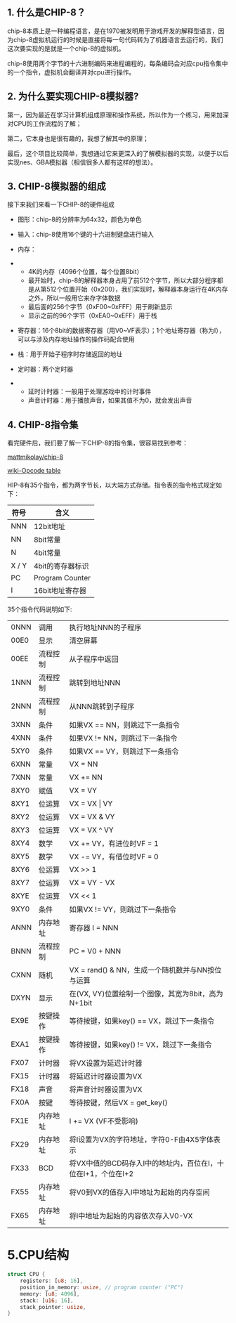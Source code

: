## 1. 什么是CHIP-8？

chip-8本质上是一种编程语言，是在1970被发明用于游戏开发的解释型语言，因为chip-8虚拟机运行的时候是直接将每一句代码转为了机器语言去运行的，我们这次要实现的是就是一个chip-8的虚拟机。

chip-8使用两个字节的十六进制编码来进程编程的，每条编码会对应cpu指令集中的一个指令，虚拟机会翻译并对cpu进行操作。

## 2. 为什么要实现CHIP-8模拟器?

第一，因为最近在学习计算机组成原理和操作系统，所以作为一个练习，用来加深对CPU的工作流程的了解；

第二，它本身也是很有趣的，我想了解其中的原理；

最后，这个项目比较简单，我想通过它来更深入的了解模拟器的实现，以便于以后实现nes、GBA模拟器（相信很多人都有这样的想法）。

## 3. CHIP-8模拟器的组成

接下来我们来看一下CHIP-8的硬件组成

- 图形：chip-8的分辨率为64x32，颜色为单色
- 输入：chip-8使用16个键的十六进制键盘进行输入

- 内存：

- - 4K的内存（4096个位置，每个位置8bit）
  - 最开始时，chip-8的解释器本身占用了前512个字节，所以大部分程序都是从第512个位置开始（0x200），我们实现时，解释器本身运行在4K内存之外，所以一般用它来存字体数据
  - 最后面的256个字节（0xF00~0xFFF）用于刷新显示
  - 显示之前的96个字节（0xEA0~0xEFF）用于栈

- 寄存器：16个8bit的数据寄存器（用V0~VF表示）；1个地址寄存器（称为I），可以与涉及内存地址操作的操作码配合使用

- 栈：用于开始子程序时存储返回的地址

- 定时器：两个定时器

- - 延时计时器：一般用于处理游戏中的计时事件
  - 声音计时器：用于播放声音，如果其值不为0，就会发出声音

## 4. CHIP-8指令集

看完硬件后，我们要了解一下CHIP-8的指令集，很容易找到参考：

[mattmikolay/chip-8](https://link.zhihu.com/?target=https%3A//github.com/mattmikolay/chip-8/wiki/CHIP%E2%80%908-Instruction-Set)

[wiki-Opcode table](https://link.zhihu.com/?target=https%3A//en.wikipedia.org/wiki/CHIP-8%23Virtual_machine_description)

HIP-8有35个指令，都为两字节长，以大端方式存储。指令表的指令格式规定如下：

| 符号  | 含义             |
| ----- | ---------------- |
| NNN   | 12bit地址        |
| NN    | 8bit常量         |
| N     | 4bit常量         |
| X / Y | 4bit的寄存器标识 |
| PC    | Program Counter  |
| I     | 16bit地址寄存器  |

35个指令代码说明如下:

|      |          |                                                              |
| ---- | -------- | ------------------------------------------------------------ |
| 0NNN | 调用     | 执行地址NNN的子程序                                          |
| 00E0 | 显示     | 清空屏幕                                                     |
| 00EE | 流程控制 | 从子程序中返回                                               |
| 1NNN | 流程控制 | 跳转到地址NNN                                                |
| 2NNN | 流程控制 | 从NNN跳转到子程序                                            |
| 3XNN | 条件     | 如果VX == NN，则跳过下一条指令                               |
| 4XNN | 条件     | 如果VX != NN，则跳过下一条指令                               |
| 5XY0 | 条件     | 如果VX == VY，则跳过下一条指令                               |
| 6XNN | 常量     | VX = NN                                                      |
| 7XNN | 常量     | VX += NN                                                     |
| 8XY0 | 赋值     | VX = VY                                                      |
| 8XY1 | 位运算   | VX = VX \| VY                                                |
| 8XY2 | 位运算   | VX = VX & VY                                                 |
| 8XY3 | 位运算   | VX = VX ^ VY                                                 |
| 8XY4 | 数学     | VX += VY，有进位时VF = 1                                     |
| 8XY5 | 数学     | VX -= VY，有借位时VF = 0                                     |
| 8XY6 | 位运算   | VX >> 1                                                      |
| 8XY7 | 位运算   | VX = VY - VX                                                 |
| 8XYE | 位运算   | VX << 1                                                      |
| 9XY0 | 条件     | 如果VX != VY，则跳过下一条指令                               |
| ANNN | 内存地址 | 寄存器 I = NNN                                               |
| BNNN | 流程控制 | PC = V0 + NNN                                                |
| CXNN | 随机     | VX = rand() & NN，生成一个随机数并与NN按位与运算             |
| DXYN | 显示     | 在(VX, VY)位置绘制一个图像，其宽为8bit，高为N+1bit           |
| EX9E | 按键操作 | 等待按键，如果key() == VX，跳过下一条指令                    |
| EXA1 | 按键操作 | 等待按键，如果key() != VX，跳过下一条指令                    |
| FX07 | 计时器   | 将VX设置为延迟计时器                                         |
| FX15 | 计时器   | 将延迟计时器设置为VX                                         |
| FX18 | 声音     | 将声音计时器设置为VX                                         |
| FX0A | 按键     | 等待按键，然后VX = get_key()                                 |
| FX1E | 内存地址 | I += VX (VF不受影响)                                         |
| FX29 | 内存地址 | 将I设置为VX的字符地址，字符0-F由4X5字体表示                  |
| FX33 | BCD      | 将VX中值的BCD码存入I中的地址内，百位在I，十位在I+1，个位在I+2 |
| FX55 | 内存地址 | 将V0到VX的值存入I中地址为起始的内存空间                      |
| FX65 | 内存地址 | 将I中地址为起始的内容依次存入V0-VX                           |

# 5.CPU结构

```rust
struct CPU {
    registers: [u8; 16],
    position_in_memory: usize, // program counter ("PC")
    memory: [u8; 4096],
    stack: [u16; 16], 
    stack_pointer: usize,
}
```



















